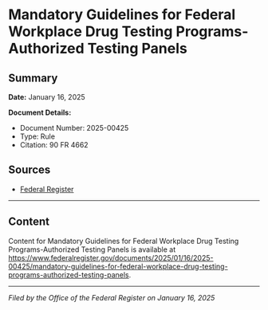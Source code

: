 # Mandatory Guidelines for Federal Workplace Drug Testing Programs-Authorized Testing Panels

## Summary

**Date:** January 16, 2025

**Document Details:**
- Document Number: 2025-00425
- Type: Rule
- Citation: 90 FR 4662

## Sources
- [Federal Register](https://www.federalregister.gov/documents/2025/01/16/2025-00425/mandatory-guidelines-for-federal-workplace-drug-testing-programs-authorized-testing-panels)

---

## Content

Content for Mandatory Guidelines for Federal Workplace Drug Testing Programs-Authorized Testing Panels is available at https://www.federalregister.gov/documents/2025/01/16/2025-00425/mandatory-guidelines-for-federal-workplace-drug-testing-programs-authorized-testing-panels.

---

*Filed by the Office of the Federal Register on January 16, 2025*
